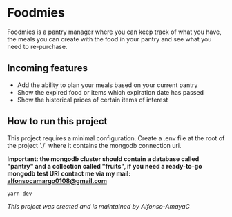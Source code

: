 # Foodmies

Foodmies is a pantry manager where you can keep track of what you have, the meals you can create with the food in your pantry and see what you need to re-purchase.

## Incoming features

- Add the ability to plan your meals based on your current pantry
- Show the expired food or items which expiration date has passed
- Show the historical prices of certain items of interest


## How to run this project

This project requires a minimal configuration. Create a .env file at the root of the project './' where it contains the mongodb connection uri. 

**Important: the mongodb cluster should contain a database called "pantry" and a collection called "fruits", if you need a ready-to-go mongodb test URI contact me via my mail: [alfonsocamargo0108@gmail.com](mailto:alfonsocamargo0108@gmail.com)**

```console
yarn dev
```
*This project was created and is maintained by Alfonso-AmayaC*